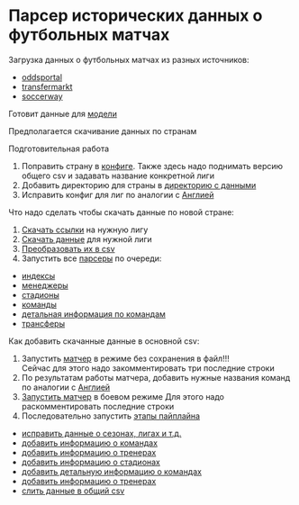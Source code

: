 # Парсер исторических данных о футбольных матчах

Загрузка данных о футбольных матчах из разных источников:
- [oddsportal](https://www.oddsportal.com/)
- [transfermarkt](https://www.transfermarkt.com/)
- [soccerway](https://us.soccerway.com/)

Готовит данные для [модели](https://github.com/macroslav/bets-model)


Предполагается скачивание данных по странам

Подготовительная работа
1) Поправить страну в [конфиге](src/config.py). Также здесь надо поднимать версию общего csv и задавать название конкретной лиги
2) Добавить директорию для страны в [директорию с данными](data)
3) Исправить конфиг для лиг по аналогии с [Англией](data/england/leagues.py)


Что надо сделать чтобы скачать данные по новой стране:
1) [Скачать ссылки](src/scripts/links_by_league_script.py) на нужную лигу
2) [Скачать данные](src/main_data_parsers/matches/parser.py) для нужной лиги
3) [Преобразовать их в csv](src/scripts/saver.py)
4) Запустить все [парсеры](src/additional_data_parsers) по очереди:
- [индексы](src/additional_data_parsers/indices.py)
- [менеджеры](src/additional_data_parsers/managers.py)
- [стадионы](src/additional_data_parsers/stadiums.py)
- [команды](src/additional_data_parsers/teams.py)
- [детальная информация по командам](src/additional_data_parsers/teams_detailed.py)
- [трансферы](src/additional_data_parsers/transfers.py)


Как добавить скачанные данные в основной csv:
1) Запустить [матчер](src/pipeline/steps/matcher.py) в режиме без сохранения в файл!!!  
Сейчас для этого надо закомментировать три последние строки
2) По результатам работы матчера, добавить нужные названия команд по аналогии с [Англией](data/england/matches.py)
3) [Запустить матчер](src/pipeline/steps/matcher.py) в боевом режиме
Для этого надо раскомментировать последние строки
4) Последовательно запустить [этапы пайплайна](src/pipeline)
- [исправить данные о сезонах, лигах и т.д.](src/pipeline/steps/fix_seasons_and_leagues.py)
- [добавить информацию о командах](src/pipeline/steps/add_teams.py)
- [добавить информацию о тренерах](src/pipeline/steps/add_managers.py)
- [добавить информацию о стадионах](src/pipeline/steps/add_stadiums.py)
- [добавить детальную информацию о командах](src/pipeline/steps/add_detailed_teams.py)
- [добавить информацию о тренерах](src/pipeline/steps/add_transfers.py)
- [слить данные в общий csv](src/pipeline/steps/7_merge_data.py)